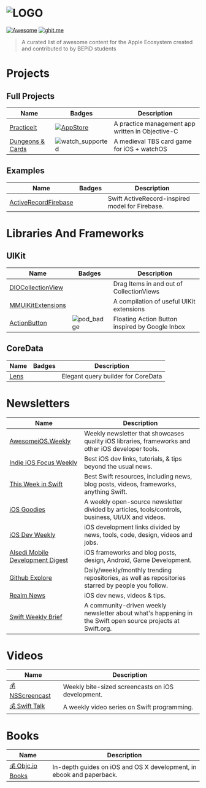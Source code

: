![LOGO](https://raw.githubusercontent.com/bepid-ifce/awesome-bepid/master/media/banner.png)
========================================
[![Awesome](https://cdn.rawgit.com/sindresorhus/awesome/d7305f38d29fed78fa85652e3a63e154dd8e8829/media/badge.svg)](https://github.com/sindresorhus/awesome)
[![ghit.me](https://ghit.me/badge.svg?repo=bepid-ifce/awesome-bepid)](https://ghit.me/repo/bepid-ifce/awesome-bepid)

> A curated list of awesome content for the Apple Ecosystem created and contributed to by BEPiD students

# Projects
## Full Projects
Name | Badges | Description
-----|--------|------------
[PracticeIt](https://github.com/matheusmcardoso/PracticeIt) | [![AppStore](https://img.shields.io/badge/App%20Store-published-green.svg)](https://itunes.apple.com/us/app/practiceit/id1118984457?mt=8) | A practice management app written in Objective-C
[Dungeons & Cards](https://github.com/hananim-studios/DungeonsAndCards-game) | ![watch_supported](https://raw.githubusercontent.com/bepid-ifce/awesome-bepid/master/media/watch_supported.svg) | A medieval TBS card game for iOS + watchOS
## Examples
Name | Badges | Description
-----|--------|------------
[ActiveRecordFirebase](https://github.com/VictorAlisson10/ActiveRecordFirebase) | | Swift ActiveRecord-inspired model for Firebase.


# Libraries And Frameworks
## UIKit
Name | Badges | Description
-----|--------|------------
[DIOCollectionView](https://github.com/matheusmcardoso/DIOCollectionView) | | Drag Items in and out of CollectionViews
[MMUIKitExtensions](https://github.com/matheusmcardoso/MMUIKitExtensions) | | A compilation of useful UIKit extensions
[ActionButton](https://github.com/lourenco-marinho/ActionButton) | ![pod_badge](https://img.shields.io/cocoapods/v/ActionButton.svg) | Floating Action Button inspired by Google Inbox
## CoreData
Name | Badges | Description
-----|--------|------------
[Lens](https://github.com/lourenco-marinho/Lens) | | Elegant query builder for CoreData


# Newsletters
Name | Description
-----|------------
[AwesomeiOS.Weekly](https://github.com/vsouza/awesome-ios#weve-launched-our-newsletter-) | Weekly newsletter that showcases quality iOS libraries, frameworks and other iOS developer tools.
[Indie iOS Focus Weekly](https://indieiosfocus.curated.co/) | Best iOS dev links, tutorials, & tips beyond the usual news.
[This Week in Swift](https://swiftnews.curated.co/) | Best Swift resources, including news, blog posts, videos, frameworks, anything Swift.
[iOS Goodies](http://ios-goodies.com/) | A weekly open-source newsletter divided by articles, tools/controls, business, UI/UX and videos.
[iOS Dev Weekly](https://iosdevweekly.com/) | iOS development links divided by news, tools, code, design, videos and jobs.
[Alsedi Mobile Development Digest](http://blog.alsedi.com/mobile-development-digest/) | iOS frameworks and blog posts, design, Android, Game Development.
[Github Explore](https://github.com/explore/subscribe) | Daily/weekly/monthly trending repositories, as well as repositories starred by people you follow.
[Realm News](https://realm.io/news/) | iOS dev news, videos & tips.
[Swift Weekly Brief](https://swiftweekly.github.io) | A community-driven weekly newsletter about what's happening in the Swift open source projects at Swift.org.


# Videos
Name | Description
-----|------------
[💰 NSScreencast](http://nsscreencast.com/episodes) | Weekly bite-sized screencasts on iOS development.
[💰 Swift Talk](https://talk.objc.io) | A weekly video series on Swift programming.

# Books
Name | Description
-----|------------
[💰 Objc.io Books](https://www.objc.io/books/) | In-depth guides on iOS and OS X development, in ebook and paperback.
